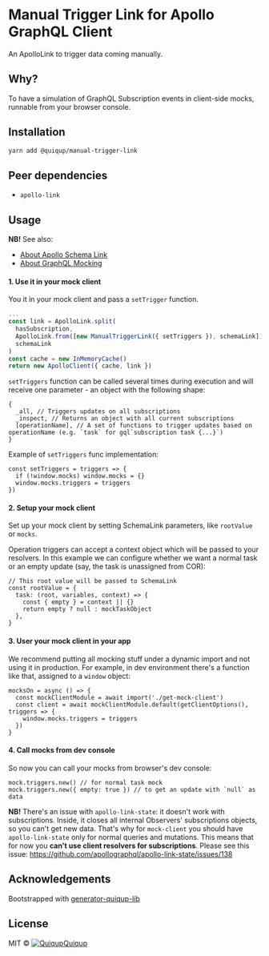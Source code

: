# Manual Trigger Link for Apollo GraphQL Client

An ApolloLink to trigger data coming manually.

## Why?

To have a simulation of GraphQL Subscription events in client-side mocks, runnable from your browser console.

## Installation

```bash
yarn add @quiqup/manual-trigger-link
```

## Peer dependencies

* `apollo-link`

## Usage

**NB!** See also:

* [About Apollo Schema Link](https://www.apollographql.com/docs/link/links/schema.html)
* [About GraphQL Mocking](https://www.apollographql.com/docs/graphql-tools/mocking.html)

#### 1. Use it in your mock client

You it in your mock client and pass a `setTrigger` function.

```js
...
const link = ApolloLink.split(
  hasSubscription,
  ApolloLink.from([new ManualTriggerLink({ setTriggers }), schemaLink]),
  schemaLink
)
const cache = new InMemoryCache()
return new ApolloClient({ cache, link })
```

`setTriggers` function can be called several times during execution and will receive one parameter - an object with the following shape:

```
{
  _all, // Triggers updates on all subscriptions
  _inspect, // Returns an object with all current subscriptions
  [operationName], // A set of functions to trigger updates based on operationName (e.g. `task` for gql`subscription task {...}`)
}
```

Example of `setTriggers` func implementation:

```
const setTriggers = triggers => {
  if (!window.mocks) window.mocks = {}
  window.mocks.triggers = triggers
})
```

#### 2. Setup your mock client

Set up your mock client by setting SchemaLink parameters, like `rootValue` or `mocks`.

Operation triggers can accept a context object which will be passed to your resolvers. In this example we can configure whether we want a normal task or an empty update (say, the task is unassigned from COR):

```
// This root value will be passed to SchemaLink
const rootValue = {
  task: (root, variables, context) => {
    const { empty } = context || {}
    return empty ? null : mockTaskObject
  },
}
```

#### 3. User your mock client in your app

We recommend putting all mocking stuff under a dynamic import and not using it in production.
For example, in dev environment there's a function like that, assigned to a `window` object:

```
mocksOn = async () => {
  const mockClientModule = await import('./get-mock-client')
  const client = await mockClientModule.default(getClientOptions(), triggers => {
    window.mocks.triggers = triggers
  })
}
```

#### 4. Call mocks from dev console

So now you can call your mocks from browser's dev console:

```
mock.triggers.new() // for normal task mock
mock.triggers.new({ empty: true }) // to get an update with `null` as data
```

**NB!** There's an issue with `apollo-link-state`: it doesn't work with subscriptions. Inside, it closes all internal Observers' subscriptions objects, so you can't get new data. That's why for `mock-client` you should have `apollo-link-state` only for normal queries and mutations. This means that for now you **can't use client resolvers for subscriptions**.
Please see this issue: https://github.com/apollographql/apollo-link-state/issues/138

## Acknowledgements

Bootstrapped with [generator-quiqup-lib](https://github.com/quiqupltd/generator-quiqup-lib)

## License

MIT © [![Quiqup](https://avatars3.githubusercontent.com/u/7002399?s=16)Quiqup](https://github.com/QuiqUpLTD)
